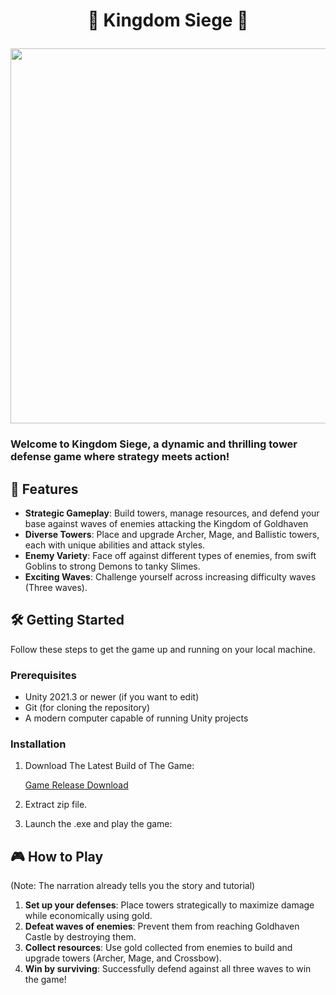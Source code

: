 # <p align="center">👑 Kingdom Siege 🏰</p>

<p align="center"><img src=https://github.com/user-attachments/assets/edaca572-030e-4de1-b0f8-5a322ba1e816 width="600" height="600"></p>


### Welcome to **Kingdom Siege**, a dynamic and thrilling tower defense game where strategy meets action!

## 🚀 Features

- **Strategic Gameplay**: Build towers, manage resources, and defend your base against waves of enemies attacking the Kingdom of Goldhaven
- **Diverse Towers**: Place and upgrade Archer, Mage, and Ballistic towers, each with unique abilities and attack styles.
- **Enemy Variety**: Face off against different types of enemies, from swift Goblins to strong Demons to tanky Slimes.
- **Exciting Waves**: Challenge yourself across increasing difficulty waves (Three waves).

## 🛠️ Getting Started

Follow these steps to get the game up and running on your local machine.

### Prerequisites

- Unity 2021.3 or newer (if you want to edit)
- Git (for cloning the repository) 
- A modern computer capable of running Unity projects

### Installation

1. Download The Latest Build of The Game:

   <a href="https://github.com/kashrtx/Kingdom-Siege/releases">Game Release Download</a>
   
3. Extract zip file.

4. Launch the .exe and play the game:

## 🎮 How to Play
(Note: The narration already tells you the story and tutorial)

1. **Set up your defenses**: Place towers strategically to maximize damage while economically using gold.
2. **Defeat waves of enemies**: Prevent them from reaching Goldhaven Castle by destroying them.
3. **Collect resources**: Use gold collected from enemies to build and upgrade towers (Archer, Mage, and Crossbow).
4. **Win by surviving**: Successfully defend against all three waves to win the game!



